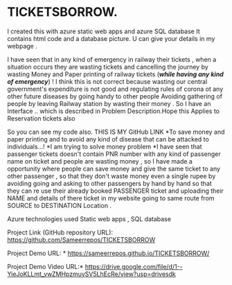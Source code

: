 # TICKETSBORROW.
I created this with azure static web apps and azure SQL database 
It contains html code and a database picture.
U can give your details in my webpage . 




I have seen that in any kind of emergency in railway their tickets , when a situation occurs they are wasting tickets and cancelling the journey by wasting Money and Paper printing of railway tickets (***while having any kind of emergency***) ! I think this is not correct because wasting our central government's expenditure is not good and regulating rules of corona ot any other future diseases by going handy to other people Avoiding gathering of people by leaving Railway station by wasting their money . So I have an Interface .. which is described in Problem Description.Hope this Applies to Reservation tickets also

So you can see my code also. 
THIS IS MY GitHub LINK
*To save money and paper printing and to avoid any kind of disease that can be attacked to individuals...! *I am trying to solve money problem *I have seen that passenger tickets doesn't contain PNR number with any kind of passenger name on ticket and people are wasting money , so I have made a opportunity where people can save money and give the same ticket to any other passenger , so that they don't waste money even a single rupee by avoiding going and asking to other passengers by hand by hand so that they can re use their already booked PASSENGER ticket and uploading their NAME and details of there ticket in my website going to same route from SOURCE to DESTINATION Location .


Azure technologies used
Static web apps ,  SQL database 


Project Link (GitHub repository URL): 
https://github.com/Sameerrepos/TICKETSBORROW

Project Demo URL: *
https://sameerrepos.github.io/TICKETSBORROW/

Project Demo Video URL:*
https://drive.google.com/file/d/1--YieJoKLLmt_vwZMHpzmuySV5LhEcRe/view?usp=drivesdk
